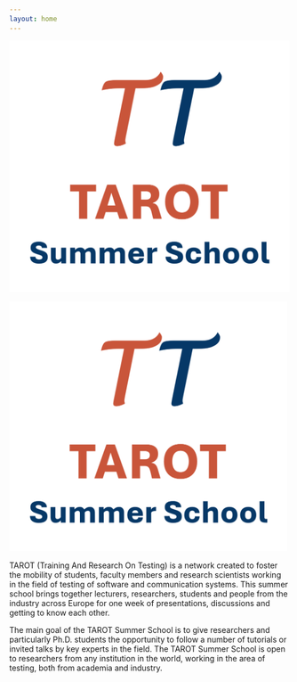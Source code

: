 ```yaml
---
layout: home
---
```


![TAROT2024logo](/assets/icons/logo.png "TAROT2024 logo")

<img src="/assets/icons/logo.png" alt="TAROT2024 logo" style="width:500px; height500px"/>

TAROT (Training And Research On Testing) is a network created to foster the mobility of students, faculty members and research scientists working in the field of testing of software and communication systems. This summer school brings together lecturers, researchers, students and people from the industry across Europe for one week of presentations, discussions and getting to know each other.

The main goal of the TAROT Summer School is to give researchers and particularly Ph.D. students the opportunity to follow a number of tutorials or invited talks by key experts in the field. The TAROT Summer School is open to researchers from any institution in the world, working in the area of testing, both from academia and industry. 
